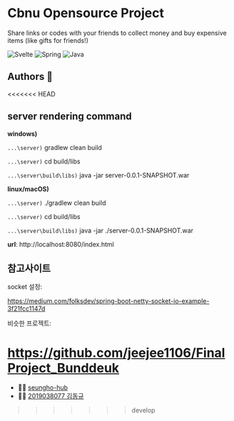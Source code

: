 # Cbnu Opensource Project

Share links or codes with your friends to collect money and buy expensive items
(like gifts for friends!)

![Svelte](https://img.shields.io/badge/svelte-%23f1413d.svg?style=for-the-badge&logo=svelte&logoColor=white)
![Spring](https://img.shields.io/badge/spring-%236DB33F.svg?style=for-the-badge&logo=spring&logoColor=white)
![Java](https://img.shields.io/badge/java-%23ED8B00.svg?style=for-the-badge&logo=java&logoColor=white)

## Authors :two_men_holding_hands:

<<<<<<< HEAD
## server rendering command

__windows)__

`...\server)` gradlew clean build

`...\server)` cd build/libs

`...\server\build\libs)` java -jar server-0.0.1-SNAPSHOT.war

__linux/macOS)__

`...\server)` ./gradlew clean build

`...\server)` cd build/libs

`...\server\build\libs)` java -jar ./server-0.0.1-SNAPSHOT.war


__url__: http://localhost:8080/index.html

## 참고사이트
socket 설정:

https://medium.com/folksdev/spring-boot-netty-socket-io-example-3f21fcc1147d

비슷한 프로젝트:

https://github.com/jeejee1106/FinalProject_Bunddeuk
=======
- :family_man_boy: [seungho-hub](https://github.com/seungho-hub)
- :family_man_boy: [2019038077 김동규](https://github.com/Dongu-K)
>>>>>>> develop
